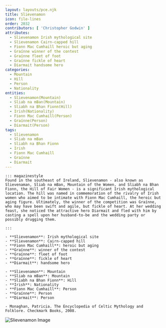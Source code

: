 ```yaml
---
layout: layouts/pce.njk
title: Slievenamon
icon: file-lines
order: 2032
contributors: [ 'Christopher Godwin' ]
attributes:
  - Slievenamon Irish mythological site
  - Slievenamon Cairn-capped hill
  - Fionn Mac Cumhaill heroic but aging
  - Graínne winner of the contest
  - Graínne fleet of foot
  - Graínne fickle of heart
  - Diarmait handsome hero
categories:
  - Mountain
  - Hill
  - Person
  - Nationality
entities:
  - Slievenamon(Mountain)
  - Sliab na mBan(Mountain)
  - Sliabh na Bhan Fionn(Hill)
  - Irish(Nationality)
  - Fionn Mac Cumhaill(Person)
  - Graínne(Person)
  - Diarmait(Person)
tags:
  - Slievenamon
  - Sliab na mBan
  - Sliabh na Bhan Fionn
  - Irish
  - Fionn Mac Cumhaill
  - Graínne
  - Diarmait
---
```

``` tab [group1:Info]
::: magazinestyle
Found in the southeast of Ireland, Slievenamon - also known as Slievenaman, Sliab na mBan, Mountain of the Women, and Sliabh na Bhan Fionn, the Hill of Fair Women - is a significant Irish mythological location. The hill was named in commemoration of the rivalry of Irish women who aimed to be intimate with Fionn Mac Cumhaill, the heroic but aging figure. Ultimately, the winner of the competition was Graínne, who may have been swift and agile, but fickle of heart. At her wedding feast, she noticed the attractive hero Diarmait and fled with him by casting a spell upon her husband-to-be and the wedding party or possibly drugging them.

:::
```
``` tab [group1:Attributes]
- **Slievenamon**: Irish mythological site
- **Slievenamon**: Cairn-capped hill
- **Fionn Mac Cumhaill**: heroic but aging
- **Graínne**: winner of the contest
- **Graínne**: fleet of foot
- **Graínne**: fickle of heart
- **Diarmait**: handsome hero
```
``` tab [group1:Entities]
- **Slievenamon**: Mountain
- **Sliab na mBan**: Mountain
- **Sliabh na Bhan Fionn**: Hill
- **Irish**: Nationality
- **Fionn Mac Cumhaill**: Person
- **Graínne**: Person
- **Diarmait**: Person
```
``` tab [group1:Sources]
- Monaghan, Patricia. The Encyclopedia of Celtic Mythology and Folklore. Checkmark Books, 2008.
```
![Slievenamon Image](['https://upload.wikimedia.org/wikipedia/commons/thumb/2/25/Slievenamon_2006-07-01.jpg/1200px-Slievenamon_2006-07-01.jpg'])
